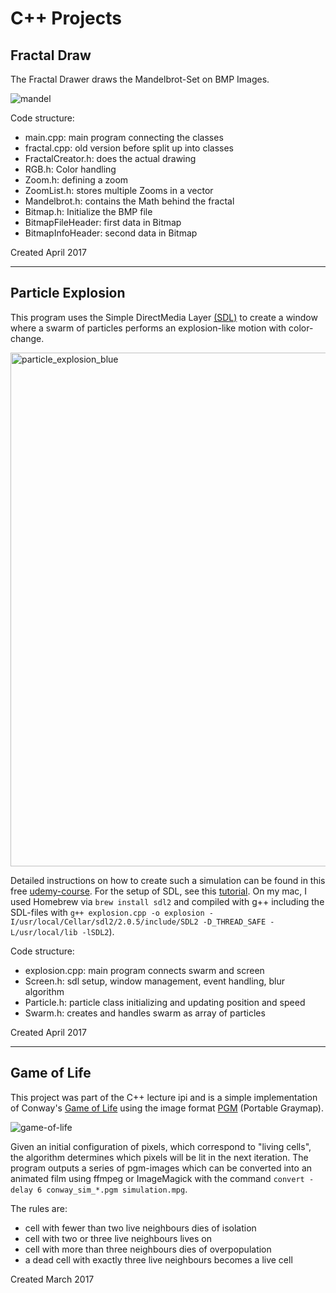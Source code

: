 # C++ Projects

## Fractal Draw

The Fractal Drawer draws the Mandelbrot-Set on BMP Images. 

![mandel](https://cloud.githubusercontent.com/assets/16541141/25034849/d92e57b2-20e9-11e7-8426-207af7eba710.jpg)

Code structure:
- main.cpp: main program connecting the classes
- fractal.cpp: old version before split up into classes
- FractalCreator.h: does the actual drawing
- RGB.h: Color handling
- Zoom.h: defining a zoom
- ZoomList.h: stores multiple Zooms in a vector
- Mandelbrot.h: contains the Math behind the fractal
- Bitmap.h: Initialize the BMP file
- BitmapFileHeader: first data in Bitmap
- BitmapInfoHeader: second data in Bitmap

Created April 2017

---

## Particle Explosion

This program uses the Simple DirectMedia Layer [(SDL)](https://www.libsdl.org) to create a window where a swarm of particles performs an explosion-like motion with color-change.

<img width="822" alt="particle_explosion_blue" src="https://cloud.githubusercontent.com/assets/16541141/24647314/b6374506-191f-11e7-8d41-ad3d98f3677e.png">

Detailed instructions on how to create such a simulation can be found in this free  [udemy-course](https://www.udemy.com/free-learn-c-tutorial-beginners/). For the setup of SDL, see this [tutorial](http://lazyfoo.net/tutorials/SDL/01_hello_SDL/index.php). On my mac, I used Homebrew via `brew install sdl2` and compiled with g++ including the SDL-files with `g++ explosion.cpp -o explosion -I/usr/local/Cellar/sdl2/2.0.5/include/SDL2 -D_THREAD_SAFE -L/usr/local/lib -lSDL2`).

Code structure:
- explosion.cpp: main program connects swarm and screen
- Screen.h: sdl setup, window management, event handling, blur algorithm
- Particle.h: particle class initializing and updating position and speed
- Swarm.h: creates and handles swarm as array of particles

Created April 2017

----

## Game of Life

This project was part of the C++ lecture ipi and is a simple implementation of Conway's [Game of Life](https://en.wikipedia.org/wiki/Conway%27s_Game_of_Life) using the image format [PGM](https://en.wikipedia.org/wiki/Netpbm_format) (Portable Graymap). 

![game-of-life](https://cloud.githubusercontent.com/assets/16541141/24961043/dd2b0ba6-1f97-11e7-91c7-f262ccbf2d31.png)

Given an initial configuration of pixels, which correspond to "living cells", the algorithm determines which pixels will be lit in the next iteration. The program outputs a series of pgm-images which can be converted into an animated film using ffmpeg or ImageMagick with the command `convert -delay 6 conway_sim_*.pgm simulation.mpg`.

The rules are: 
- cell with fewer than two live neighbours dies of isolation
- cell with two or three live neighbours lives on
- cell with more than three neighbours dies of overpopulation
- a dead cell with exactly three live neighbours becomes a live cell

Created March 2017
